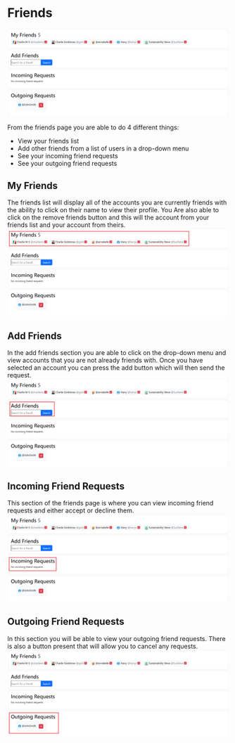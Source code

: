 # Friends

![Overview Friends picture](./assets/friends.png)

From the friends page you are able to do 4 different things:
- View your friends list
- Add other friends from a list of users in a drop-down menu
- See your incoming friend requests
- See your outgoing friend requests

## My Friends
The friends list will display all of the accounts you are currently friends with the ability to click on their name to view their profile.
You Are also able to click on the remove friends button and this will the account from your friends list and your account from theirs.
![My Friends](./assets/friends2.png)


## Add Friends
In the add friends section you are able to click on the drop-down menu and view accounts that you are not already friends
with. Once you have selected an account you can press the add button which will then send the request.
![Add Friends](./assets/friends3.png)

## Incoming Friend Requests
This section of the friends page is where you can view incoming friend requests and either accept or decline them.
![Incoming Friend Requests](./assets/friends4.png)



## Outgoing Friend Requests
In this section you will be able to view your outgoing friend requests. There is also a button present that will allow you to
cancel any requests.
![Reported tasks view](./assets/friends5.png)
